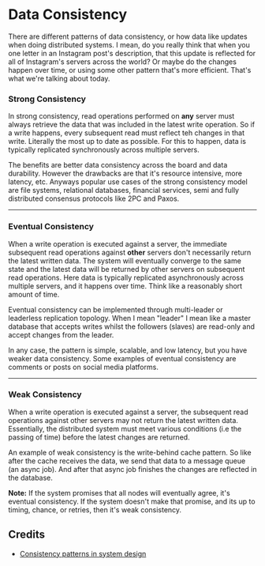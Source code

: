 # Data Consistency
There are different patterns of data consistency, or how data like updates when doing distributed systems. I mean, do you really think that when you one letter in an Instagram post's description, that this update is reflected for all of Instagram's servers across the world? Or maybe do the changes happen over time, or using some other pattern that's more efficient. That's what we're talking about today.

### Strong Consistency
In strong consistency, read operations performed on **any** server must always retrieve the data that was included in the latest write operation. So if a write happens, every subsequent read must reflect teh changes in that write. Literally the most up to date as possible. For this to happen, data is typically replicated synchronously across multiple servers.

The benefits are better data consistency across the board and data durability. However the drawbacks are that it's resource intensive, more latency, etc. Anyways popular use cases of the strong consistency model are file systems, relational databases, financial services, semi and fully distributed consensus protocols like 2PC and Paxos. 

---
### Eventual Consistency
When a write operation is executed against a server, the immediate subsequent read operations against **other** servers don't necessarily return the latest written data. The system will eventually converge to the same state and the latest data will be returned by other servers on subsequent read operations. Here data is typically replicated asynchronously across multiple servers, and it happens over time. Think like a reasonably short amount of time.

Eventual consistency can be implemented through multi-leader or leaderless replication topology. When I mean "leader" I mean like a master database that accepts writes whilst the followers (slaves) are read-only and accept changes from the leader. 

In any case, the pattern is simple, scalable, and low latency, but you have weaker data consistency. Some examples of eventual consistency are comments or posts on social media platforms.

---
### Weak Consistency
When a write operation is executed against a server, the subsequent read operations against other servers may not return the latest written data. Essentially, the distributed system must meet various conditions (i.e the passing of time) before the latest changes are returned.

An example of weak consistency is the write-behind cache pattern. So like after the cache receives the data, we send that data to a message queue (an async job). And after that async job finishes the changes are reflected in the database.

**Note:** If the system promises that all nodes will eventually agree, it's eventual consistency. If the system doesn't make that promise, and its up to timing, chance, or retries, then it's weak consistency.

## Credits
- [Consistency patterns in system design](https://systemdesign.one/consistency-patterns/)